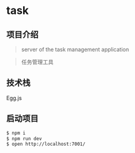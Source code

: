 # task

## 项目介绍

> server of the task management application

> 任务管理工具

## 技术栈

Egg.js

## 启动项目

```bash
$ npm i
$ npm run dev
$ open http://localhost:7001/
```

